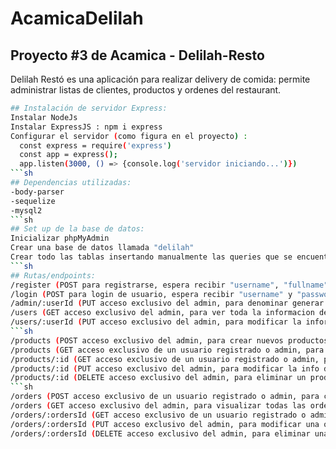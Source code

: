 # AcamicaDelilah
## Proyecto #3 de Acamica - Delilah-Resto
Delilah Restó es una aplicación para realizar delivery de comida: permite administrar listas de clientes, productos y ordenes del restaurant.  
```sh
## Instalación de servidor Express:  
Instalar NodeJs
Instalar ExpressJS : npm i express
Configurar el servidor (como figura en el proyecto) : 
  const express = require('express')
  const app = express();
  app.listen(3000, () => {console.log('servidor iniciando...')}) 
```sh
## Dependencias utilizadas:
-body-parser
-sequelize
-mysql2
```sh
## Set up de la base de datos: 
Inicializar phpMyAdmin 
Crear una base de datos llamada "delilah"
Crear todo las tablas insertando manualmente las queries que se encuentran en el archivo delilah.sql 
```sh
## Rutas/endpoints: 
/register (POST para registrarse, espera recibir "username", "fullname", "email", "phone", "address" y "password"
/login (POST para login de usuario, espera recibir "username" y "password")
/admin/:userId (PUT acceso exclusivo del admin, para denominar generar nuevos admins, espera recibir "isAdmin":1)
/users (GET acceso exclusivo del admin, para ver toda la informacion de los usuarios registrados) 
/users/:userId (PUT acceso exclusivo del admin, para modificar la informacion de un usuario especifico, espera recibir "address" y "phone")
```sh
/products (POST acceso exclusivo del admin, para crear nuevos productos, espera recibir "productsName" y "price")
/products (GET acceso exclusivo de un usuario registrado o admin, para visualizar todos los productos)
/products/:id (GET acceso exclusivo de un usuario registrado o admin, para visualizar un producto específico)
/products/:id (PUT acceso exclusivo del admin, para modificar la info de un producto, espera recibir "price")
/products/:id (DELETE acceso exclusivo del admin, para eliminar un producto especifico)
```sh
/orders (POST acceso exclusivo de un usuario registrado o admin, para crear un pedido, espera recibir "productsId" y "amount")
/orders (GET acceso exclusivo del admin, para visualizar todas las ordenes)
/orders/:ordersId (GET acceso exclusivo de un usuario registrado o admin, para visualizar una orden especifica)
/orders/:ordersId (PUT acceso exclusivo del admin, para modificar una order especifica, espera recibir "status")
/orders/:ordersId (DELETE acceso exclusivo del admin, para eliminar una orden especifica)
